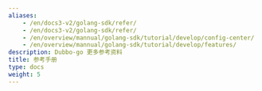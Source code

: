 ```yaml
---
aliases:
    - /en/docs3-v2/golang-sdk/refer/
    - /en/docs3-v2/golang-sdk/refer/
    - /en/overview/mannual/golang-sdk/tutorial/develop/config-center/
    - /en/overview/mannual/golang-sdk/tutorial/develop/features/
description: Dubbo-go 更多参考资料
title: 参考手册
type: docs
weight: 5
---
```

